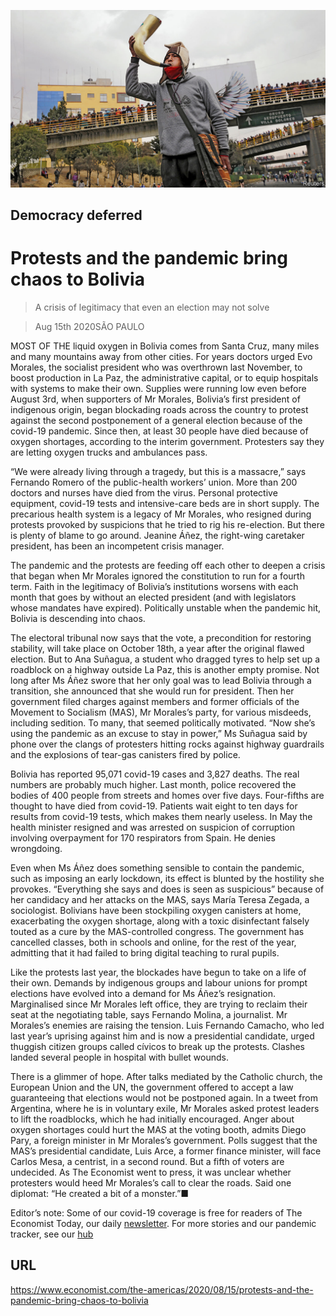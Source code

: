 ![](./images/20200815_AMP005_0.jpg)

## Democracy deferred

# Protests and the pandemic bring chaos to Bolivia

> A crisis of legitimacy that even an election may not solve

> Aug 15th 2020SÃO PAULO

MOST OF THE liquid oxygen in Bolivia comes from Santa Cruz, many miles and many mountains away from other cities. For years doctors urged Evo Morales, the socialist president who was overthrown last November, to boost production in La Paz, the administrative capital, or to equip hospitals with systems to make their own. Supplies were running low even before August 3rd, when supporters of Mr Morales, Bolivia’s first president of indigenous origin, began blockading roads across the country to protest against the second postponement of a general election because of the covid-19 pandemic. Since then, at least 30 people have died because of oxygen shortages, according to the interim government. Protesters say they are letting oxygen trucks and ambulances pass.

“We were already living through a tragedy, but this is a massacre,” says Fernando Romero of the public-health workers’ union. More than 200 doctors and nurses have died from the virus. Personal protective equipment, covid-19 tests and intensive-care beds are in short supply. The precarious health system is a legacy of Mr Morales, who resigned during protests provoked by suspicions that he tried to rig his re-election. But there is plenty of blame to go around. Jeanine Áñez, the right-wing caretaker president, has been an incompetent crisis manager.

The pandemic and the protests are feeding off each other to deepen a crisis that began when Mr Morales ignored the constitution to run for a fourth term. Faith in the legitimacy of Bolivia’s institutions worsens with each month that goes by without an elected president (and with legislators whose mandates have expired). Politically unstable when the pandemic hit, Bolivia is descending into chaos.

The electoral tribunal now says that the vote, a precondition for restoring stability, will take place on October 18th, a year after the original flawed election. But to Ana Suñagua, a student who dragged tyres to help set up a roadblock on a highway outside La Paz, this is another empty promise. Not long after Ms Áñez swore that her only goal was to lead Bolivia through a transition, she announced that she would run for president. Then her government filed charges against members and former officials of the Movement to Socialism (MAS), Mr Morales’s party, for various misdeeds, including sedition. To many, that seemed politically motivated. “Now she’s using the pandemic as an excuse to stay in power,” Ms Suñagua said by phone over the clangs of protesters hitting rocks against highway guardrails and the explosions of tear-gas canisters fired by police.

Bolivia has reported 95,071 covid-19 cases and 3,827 deaths. The real numbers are probably much higher. Last month, police recovered the bodies of 400 people from streets and homes over five days. Four-fifths are thought to have died from covid-19. Patients wait eight to ten days for results from covid-19 tests, which makes them nearly useless. In May the health minister resigned and was arrested on suspicion of corruption involving overpayment for 170 respirators from Spain. He denies wrongdoing.

Even when Ms Áñez does something sensible to contain the pandemic, such as imposing an early lockdown, its effect is blunted by the hostility she provokes. “Everything she says and does is seen as suspicious” because of her candidacy and her attacks on the MAS, says María Teresa Zegada, a sociologist. Bolivians have been stockpiling oxygen canisters at home, exacerbating the oxygen shortage, along with a toxic disinfectant falsely touted as a cure by the MAS-controlled congress. The government has cancelled classes, both in schools and online, for the rest of the year, admitting that it had failed to bring digital teaching to rural pupils.

Like the protests last year, the blockades have begun to take on a life of their own. Demands by indigenous groups and labour unions for prompt elections have evolved into a demand for Ms Áñez’s resignation. Marginalised since Mr Morales left office, they are trying to reclaim their seat at the negotiating table, says Fernando Molina, a journalist. Mr Morales’s enemies are raising the tension. Luis Fernando Camacho, who led last year’s uprising against him and is now a presidential candidate, urged thuggish citizen groups called cívicos to break up the protests. Clashes landed several people in hospital with bullet wounds.

There is a glimmer of hope. After talks mediated by the Catholic church, the European Union and the UN, the government offered to accept a law guaranteeing that elections would not be postponed again. In a tweet from Argentina, where he is in voluntary exile, Mr Morales asked protest leaders to lift the roadblocks, which he had initially encouraged. Anger about oxygen shortages could hurt the MAS at the voting booth, admits Diego Pary, a foreign minister in Mr Morales’s government. Polls suggest that the MAS’s presidential candidate, Luis Arce, a former finance minister, will face Carlos Mesa, a centrist, in a second round. But a fifth of voters are undecided. As The Economist went to press, it was unclear whether protesters would heed Mr Morales’s call to clear the roads. Said one diplomat: “He created a bit of a monster.”■

Editor’s note: Some of our covid-19 coverage is free for readers of The Economist Today, our daily [newsletter](https://www.economist.com/https://my.economist.com/user#newsletter). For more stories and our pandemic tracker, see our [hub](https://www.economist.com//news/2020/03/11/the-economists-coverage-of-the-coronavirus)

## URL

https://www.economist.com/the-americas/2020/08/15/protests-and-the-pandemic-bring-chaos-to-bolivia
